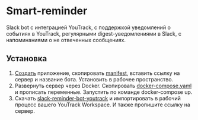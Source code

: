 # Smart-reminder
Slack bot c интеграцией YouTrack, с поддержкой
уведомлений о событиях в YouTrack, регулярными digest-уведомлениями в
Slack, с напоминаниями о не отвеченных сообщениях.
## Установка
1. [Создать](https://api.slack.com/) приложение, скопировать [manifest](slack-manifest-template.yml), вставить ссылку на сервер и название бота. Установить в рабочее пространство.
2. Развернуть сервер через Docker. Скопировать [docker-compose.yaml](docker-compose-template.yaml) и прописать переменные. Запустить по команде docker-compose up.
3. Скачать [slack-reminder-bot-youtrack](slack-reminder-bot-youtrack-workflow.zip) и импортировать в рабочий процесс вашего YouTrack Workspace. И также пропишите ссылку на сервер.
